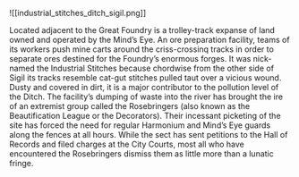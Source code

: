 ![[industrial_stitches_ditch_sigil.png]]

Located adjacent to the Great Foundry is a trolley-track expanse of land owned and operated by the Mind’s Eye. 
An ore preparation facility, teams of its workers push mine carts around the criss-crossinq tracks in order to separate ores destined for the Foundry’s enormous forges. It was nick-named the Industrial Stitches because chordwise from the other side of Sigil its tracks resemble cat-gut stitches pulled taut over a vicious wound. Dusty and covered in dirt, it is a major contributor to the pollution level of the Ditch. The facility’s dumping of waste into the river has brought the ire of an extremist group called the Rosebringers (also known as the Beautification League or the Decorators). Their incessant picketing of the site has forced the need for regular Harmonium and Mind’s Eye guards along the fences at all hours. While the sect has sent petitions to the Hall of Records and filed charges at the City Courts, most all who have encountered the Rosebringers dismiss them as little more than a lunatic fringe.